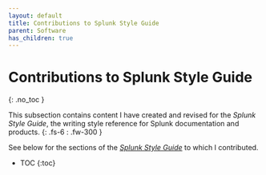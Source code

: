 ```yaml
---
layout: default
title: Contributions to Splunk Style Guide
parent: Software
has_children: true
---
```


# Contributions to Splunk Style Guide
{: .no_toc }

This subsection contains content I have created and revised for the _Splunk Style Guide_, the writing style reference for Splunk documentation and products.
{: .fs-6 : .fw-300 }

See below for the sections of the [_Splunk Style Guide_](https://docs.splunk.com/Documentation/StyleGuide/current/StyleGuide/Howtouse) to which I contributed.

- TOC
{:toc}
